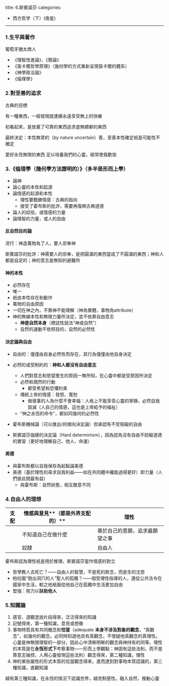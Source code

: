 title: 6.斯賓諾莎
categories:
  - 西方哲学（下）(南星)
---
### 1.生平與著作

葡萄牙猶太商人

- 《理智改進論》、《簡論》
- 《笛卡爾哲學原理》（幾何學的方式重新呈現笛卡爾的體系）
- 《神學政治論》
- 《倫理學》

### 2.對至善的追求

古典的目標

有一種東西，一經發現就連續永遠享受無上的快樂

初看起來，是放棄了可靠的東西追求虛無縹緲的東西

最終決定：本性無常的（by nature uncertain）善，至善本性確定衹是可能性不確定

愛好永恆無限的東西 足以培養我們的心靈，經常使我歡愉

### 3.《倫理學（幾何學方法證明的）》（多半是形而上學）

- 論神
- 論心靈的本性和起源
- 論情感的起源和本性
	- 理性要戰勝情感：古典的指向
	- 接受了霍布斯的批評，需要再復興古典道德
- 論人的奴役，或情感的力量
- 論理智的力量，或人的自由

#### 反自然目的論

流行：神造萬物為了人，要人崇奉神

斯賓諾莎的批評：神需要人的崇奉，是把圓滿的東西當成了不圓滿的東西；神和人都是自足的；神的意志是無知的避難所

#### 神的本性

- 必然存在
- 唯一
- 衹由本性存在和動作
- 萬物的自由原因
- 一切在神之內，不靠神不能理解（神為實體，事物為attribute）
- 神的無線本性和無限力量所決定，並不依靠自由意志
	- **神是自然本身**（標誌性說法“神或自然”）
	- 自然的運動不依照目的，自然的必然性

#### 決定論與自由

- 自由的：僅僅由自身必然性而存在，其行為僅僅由他自身決定
- 必然的或受制約的：**神和人都沒有自由意志**
	- 人們對意志和慾望產生的原因一無所知，在心靈中都是受原因所決定
	- 必然和偶然的行動
		- 都受希望和恐懼約束
	- 傳統上帝的情感：發怒、寬恕
		- 做壞事的人為什麼不會幸福：人格上不能享受心靈的寧靜，必然自我毀滅（人自己的情感，這也是上帝給予的福祉）
	- “神之永恆的命令”，都如同幾何的必然性

- 霍布斯機械論（可以推出/的傾向決定論）但承認有不受阻礙的自由
- 斯賓諾莎強硬的決定論（Hard determinism），因為認為沒有自由不妨礙道德的實習（更好地理解自己、他人、命運）

#### 美德

- 與霍布斯都以自我保存為起點論美德
- 美德（基於理性的尋求自我利益——如在共同體中纔能過得更好）即力量（人們彼此間最有益）
	- 與霍布斯：自然狀態，相互敵意不同

### 4.自由人的理想

|支配|情感與意見**（都是外界支配的）**|理性|
|-|-|-|
||不知道自己在做什麼|基於自己的意願，追求最願望之事|
||奴隸|自由人|

霍布斯認為理性衹是用於推理，斯賓諾莎當作情感的對立

- 哲學教人去死亡？——自由人的智慧，不是死的默念，而是生的沈思
- 柏拉圖“跑出洞穴的人”聖人的孤獨？——個受理性指導的人，遵從公共法令在國家中生活，較之他衹服從他自己在孤獨中生活更加自由
- 堅強：努力以**扶助他人**

### 5.知識論

1. 感官、道聽塗說片段得來，泛泛得來的知識
2. 記號得來，第一種知識，意見或想像
3. 事物特質具有共同概念和**恰當**（adequate **本身不涉及對象的觀念**，“真觀念”，如幾何的觀念。必同時知道他具有真觀念，不懷疑他真觀念的真理性。心靈是神無限理智的一部分，因此心中清晰明晰的觀念與神持有的同等。理性的本質是在**永恆形式下**考察事物——形而上學觀點：神固有這些法則，而不是靠意志操控，人用心靈發現這些法則）觀念得來，第二種知識，理性
4. 神的某些屬性的形式本質的恰當觀念得來，進而達到對事物本質認識的，第三種知識，直觀知識

越有第三種知識，在永恆的情況下認識世界，越克制感性。融入自然，推動心靈